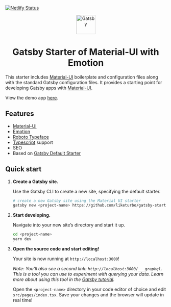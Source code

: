 [![Netlify Status](https://api.netlify.com/api/v1/badges/4e685fe2-3bd0-4568-bb8a-bd6b4093d214/deploy-status)](https://app.netlify.com/sites/gatsby-starter-material-emotion/deploys)

<p align="center">
  <a href="https://www.gatsbyjs.org">
    <img alt="Gatsby" src="https://www.gatsbyjs.org/monogram.svg" width="60" />
  </a>
</p>

<h1 align="center">
  Gatsby Starter of Material-UI with Emotion
</h1>

This starter includes [Material-UI](https://material-ui.com) boilerplate and configuration files along with the standard Gatsby configuration files. It provides a starting point for developing Gatsby apps with [Material-UI](https://material-ui.com).

View the demo app [here](https://material-ui-emotion-starter.netlify.com).

## Features

- [Material-UI](https://material-ui.com)
- [Emotion](https://emotion.sh)
- [Roboto Typeface](https://fonts.google.com/specimen/Roboto)
- [Typescript](https://www.typescriptlang.org) support
- SEO
- Based on [Gatsby Default Starter](https://github.com/gatsbyjs/gatsby-starter-default)

## Quick start

1.  **Create a Gatsby site.**

    Use the Gatsby CLI to create a new site, specifying the default starter.

    ```sh
    # create a new Gatsby site using the Material UI starter
    gatsby new <project-name> https://github.com/liketurbo/gatsby-starter-material-emotion
    ```

2.  **Start developing.**

    Navigate into your new site’s directory and start it up.

    ```sh
    cd <project-name>
    yarn dev
    ```

3.  **Open the source code and start editing!**

    Your site is now running at `http://localhost:3000`!

    _Note: You'll also see a second link: _`http://localhost:3000/___graphql`_. This is a tool you can use to experiment with querying your data. Learn more about using this tool in the [Gatsby tutorial](https://www.gatsbyjs.org/tutorial/part-five/#introducing-graphiql)._

    Open the `<project-name>` directory in your code editor of choice and edit `src/pages/index.tsx`. Save your changes and the browser will update in real time!
